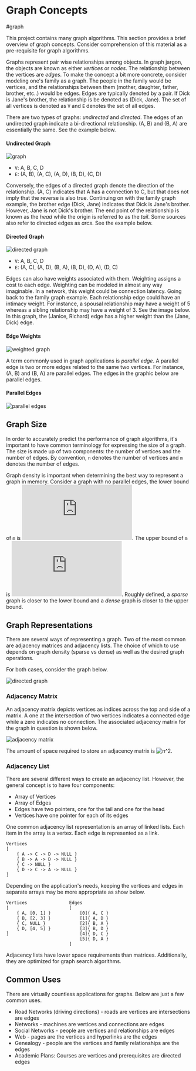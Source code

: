 # Graph Concepts
#graph

This project contains many graph algorithms. This section provides a brief
overview of graph concepts. Consider comprehension of this material as a
pre-requisite for graph algorithms.

Graphs represent pair wise relationships among objects. In graph jargon, the
objects are known as either *vertices* or *nodes*. The relationship between the
vertices are *edges*. To make the concept a bit more concrete, consider modeling
one's family as a graph. The people in the family would be vertices, and the
relationships between them (mother, daughter, father, brother, etc..) would be
edges. Edges are typically denoted by a pair. If Dick is Jane's brother, the
relationship is be denoted as (Dick, Jane). The set of all vertices is denoted
as `V` and `E` denotes the set of all edges.

There are two types of graphs: *undirected* and *directed*. The edges of an
undirected graph indicate a bi-directional relationship. (A, B) and (B, A) are
essentially the same.  See the example below.

#### Undirected Graph
![graph](graph.png)

* `V`: A, B, C, D
* `E`: (A, B), (A, C), (A, D), (B, D), (C, D)

Conversely, the edges of a directed graph denote the direction of the
relationship. (A, C) indicates that A has a connection to C, but that does not
imply that the reverse is also true. Continuing on with the family graph
example, the brother edge (Dick, Jane) indicates that Dick is Jane's brother.
However, Jane is not Dick's brother. The end point of the relationship is known
as the *head* while the origin is referred to as the *tail*. Some sources also
refer to directed edges as *arcs*. See the example below.

#### Directed Graph

![directed graph](dir-graph.png)

* `V`: A, B, C, D
* `E`: (A, C), (A, D), (B, A), (B, D), (D, A), (D, C)

Edges can also have weights associated with them. Weighting assigns a cost to
each edge. Weighting can be modeled in almost any way imaginable. In a network,
this weight could be connection latency. Going back to the family graph example.
Each relationship edge could have an intimacy weight.  For instance, a spousal
relationship may have a weight of 5 whereas a sibling relationship may have a
weight of 3. See the image below. In this graph, the (Janice, Richard) edge has
a higher weight than the (Jane, Dick) edge.

#### Edge Weights

![weighted graph](weight-graph.png)

A term commonly used in graph applications is *parallel edge*. A parallel edge
is two or more edges related to the same two vertices. For instance, (A, B) and
(B, A) are parallel edges. The edges in the graphic below are parallel edges.

#### Parallel Edges

![parallel edges](par-edges.png)

## Graph Size

In order to accurately predict the performance of graph algorithms, it's
important to have common terminology for expressing the size of a graph. The
size is made up of two components: the number of vertices and the number of
edges. By convention, `n` denotes the number of vertices and `m` denotes the
number of edges.

Graph density is important when determining the best way to represent a graph in
memory. Consider a graph with no parallel edges, the lower bound of `m` is
![n-1](https://latex.codecogs.com/gif.latex?n-1). The upper bound of `m` is
![n(n-1)/2](https://latex.codecogs.com/gif.latex?n(n-1)/2). Roughly defined, a
*sparse* graph is closer to the lower bound and a *dense* graph is closer to the
upper bound.

## Graph Representations

There are several ways of representing a graph. Two of the most common are
adjacency matrices and adjacency lists.  The choice of which to use depends on
graph density (sparse vs dense) as well as the desired graph operations.

For both cases, consider the graph below.

![directed graph](dir-graph.png)

### Adjacency Matrix
An adjacency matrix depicts vertices as indices across the top and side of a
matrix. A one at the intersection of two vertices indicates a connected edge
while a zero indicates no connection. The associated adjacency matrix for the
graph in question is shown below.

![adjacency matrix](adj-matrix.png) 

The amount of space required to store an adjacency matrix is
![n^2](https://latex.codecogs.com/gif.latex?n^2).

### Adjacency List

There are several different ways to create an adjacency list. However, the
general concept is to have four components:

* Array of Vertices
* Array of Edges
* Edges have two pointers, one for the tail and one for the head
* Vertices have one pointer for each of its edges

One common adjacency list representation is an array of linked lists. Each item
in the array is a vertex. Each edge is represented as a link.

```
Vertices
[
    { A -> C -> D -> NULL }
    { B -> A -> D -> NULL }
    { C -> NULL }
    { D -> C -> A -> NULL }
]
```

Depending on the application's needs, keeping the vertices and edges in separate
arrays may be more appropriate as show below.

```
Vertices                Edges
[                       [
    { A, [0, 1] }           [0]{ A, C }
    { B, [2, 3] }           [1]{ A, D }
    { C, NULL }             [2]{ B, A }
    { D, [4, 5] }           [3]{ B, D }
]                           [4]{ D, C }
                            [5]{ D, A }
                        ]
```

Adjacency lists have lower space requirements than matrices. Additionally, they
are optimized for graph search algorithms.

## Common Uses 

There are virtually countless applications for graphs. Below are just a few
common uses.

* Road Networks (driving directions) - roads are vertices are intersections are
    edges
* Networks - machines are vertices and connections are edges
* Social Networks - people are vertices and relationships are edges
* Web - pages are the vertices and hyperlinks are the edges
* Genealogy - people are the vertices and family relationships are the edges
* Academic Plans: Courses are vertices and prerequisites are directed edges
